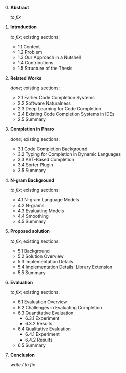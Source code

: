 0. **Abstract**

   *to fix*

1. **Introduction**

   *to fix*; existing sections:

   - 1.1 Context
   - 1.2 Problem
   - 1.3 Our Approach in a Nutshell
   - 1.4 Contributions
   - 1.5 Structure of the Thesis

2. **Related Works**

   *done*; existing sections:

   - 2.1 Earlier Code Completion Systems
   - 2.2 Software Naturalness
   - 2.3 Deep Learning for Code Completion
   - 2.4 Existing Code Completion Systems in IDEs
   - 2.5 Summary

3. **Completion in Pharo**

   *done*; existing sections:

   - 3.1 Code Completion Background
   - 3.2 Typing for Completion in Dynamic Languages
   - 3.3 AST-Based Completion
   - 3.4 Sorter Plugin
   - 3.5 Summary

4. **N-gram Background**

   *to fix*; existing sections:

   - 4.1 N-gram Language Models
   - 4.2 N-grams
   - 4.3 Evaluating Models
   - 4.4 Smoothing
   - 4.5 Summary

5. **Proposed solution**

   *to fix*; existing sections:

   - 5.1 Background
   - 5.2 Solution Overview
   - 5.3 Implementation Details
   - 5.4 Implementation Details: Library Extension
   - 5.5 Summary

6. **Evaluation**

   *to fix*; existing sections:

   - 6.1 Evaluation Overview
   - 6.2 Challenges in Evaluating Completion
   - 6.3 Quantitative Evaluation
     - 6.3.1 Experiment
     - 6.3.2 Results
   - 6.4 Qualitative Evaluation
     - 6.4.1 Experiment
     - 6.4.2 Results
   - 6.5 Summary

7. **Conclusion**

   *write / to fix*
